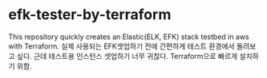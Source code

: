 # efk-tester-by-terraform
 This repository quickly creates an Elastic(ELK, EFK) stack testbed in aws with Terraform. 실제 사용되는 EFK셋업하기 전에 간편하게 테스트 환경에서 돌려보고 싶다. 근데 테스트용 인스턴스 셋업하기 너무 귀찮다. Terraform으로 빠르게 설치하기 위함.

